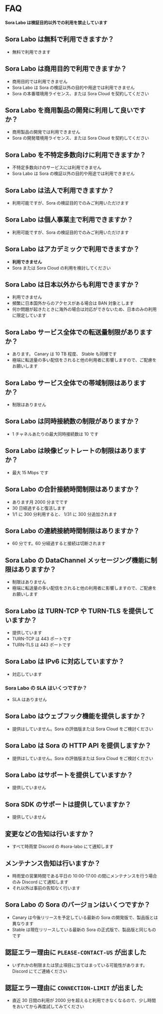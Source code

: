# FAQ

**Sora Labo は検証目的以外での利用を禁止しています**

## Sora Labo は無料で利用できますか？

- 無料で利用できます

## Sora Labo は商用目的で利用できますか？

- 商用目的では利用できません
- Sora Labo は Sora の検証以外の目的や用途では利用できません
- Sora の本番環境用ライセンス、または Sora Cloud を契約してください

## Sora Labo を商用製品の開発に利用して良いですか？

- 商用製品の開発では利用できません
- Sora の開発環境用ライセンス、または Sora Cloud を契約してください

## Sora Labo を不特定多数向けに利用できますか？

- 不特定多数向けのサービスには利用できません
- Sora Labo は Sora の検証以外の目的や用途では利用できません

## Sora Labo は法人で利用できますか？

- 利用可能ですが、Sora の検証目的でのみご利用いただけます

## Sora Labo は個人事業主で利用できますか？

- 利用可能ですが、Sora の検証目的でのみご利用いただけます

## Sora Labo はアカデミックで利用できますか？

- **利用できません**
- Sora または Sora Cloud の利用を検討してください

## Sora Labo は日本以外からも利用できますか？

- 利用できません
- 頻繁に日本国外からのアクセスがある場合は BAN 対象とします
- 何か問題が起きたときに海外の場合は対応ができないため、日本のみの利用に限定しています

## Sora Labo サービス全体での転送量制限がありますか？

- あります。 Canary は 10 TB 程度、 Stable も同様です
- 極端に転送量の多い配信をされると他の利用者に影響しますので、ご配慮をお願いします

## Sora Labo サービス全体での帯域制限はありますか？

- 制限はありません

## Sora Labo は同時接続数の制限がありますか？

- 1 チャネルあたりの最大同時接続数は 10 です

## Sora Labo は映像ビットレートの制限はありますか？

- 最大 15 Mbps です

## Sora Labo の合計接続時間制限はありますか？

- あります月 2000 分までです
- 30 日経過すると復活します
- 1/1 に 300 分利用すると、 1/31 に 300 分追加されます

## Sora Labo の連続接続時間制限はありますか？

- 60 分です。60 分経過すると接続は切断されます

## Sora Labo の DataChannel メッセージング機能に制限はありますか？

- 制限はありません
- 極端に転送量の多い配信をされると他の利用者に影響しますので、ご配慮をお願いします

## Sora Labo は TURN-TCP や TURN-TLS を提供していますか？

- 提供しています
- TURN-TCP は 443 ポートです
- TURN-TLS は 443 ポートです

## Sora Labo は IPv6 に対応していますか？

- 対応しています

### Sora Labo の SLA はいくつですか？

- SLA はありません

## Sora Labo はウェブフック機能を提供しますか？

- 提供はしていません。Sora の評価版または Sora Cloud をご検討ください

## Sora Labo は Sora の HTTP API を提供しますか？

- 提供はしていません。Sora の評価版または Sora Cloud をご検討ください

## Sora Labo はサポートを提供していますか？

- 提供していません

## Sora SDK のサポートは提供していますか？

- 提供していません

## 変更などの告知は行いますか？

- すべて時雨堂 Discord の #sora-labo にて通知します

## メンテナンス告知は行いますか？

- 時雨堂の営業時間である平日の 10:00-17:00 の間にメンテナンスを行う場合のみ Discord にて通知します
- それ以外は事前の告知なく行います

## Sora Labo の Sora のバージョンはいくつですか？

- Canary は今後リリースを予定している最新の Sora の開発版で、製品版とは異なります
- Stable は現在リリースしている最新の Sora の正式版で、製品版と同じものです

## 認証エラー理由に `PLEASE-CONTACT-US` が出ました

- いずれかの制限または禁止項目に当てはまっている可能性があります。Discord にてご連絡ください

## 認証エラー理由に `CONNECTION-LIMIT` が出ました

- 直近 30 日間の利用が 2000 分を超えると利用できなくなるので、少し時間をおいてから再度試してみてください
